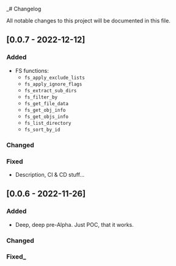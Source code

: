_# Changelog

All notable changes to this project will be documented in this file.

## [0.0.7 - 2022-12-12]

### Added

- FS functions:
  * `fs_apply_exclude_lists`
  * `fs_apply_ignore_flags`
  * `fs_extract_sub_dirs`
  * `fs_filter_by`
  * `fs_get_file_data`
  * `fs_get_obj_info`
  * `fs_get_objs_info`
  * `fs_list_directory`
  * `fs_sort_by_id`

### Changed

### Fixed

- Description, CI & CD stuff...

## [0.0.6 - 2022-11-26]

### Added

- Deep, deep pre-Alpha. Just POC, that it works.

### Changed

### Fixed_
